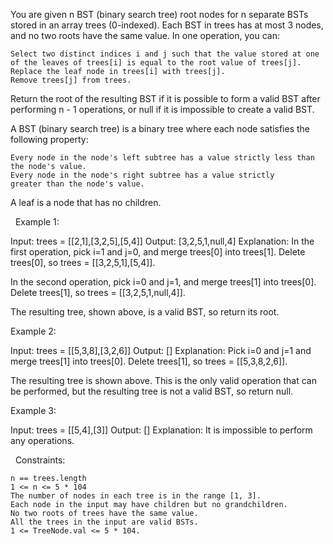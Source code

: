 You are given n BST (binary search tree) root nodes for n separate BSTs stored in an array trees (0-indexed). Each BST in trees has at most 3 nodes, and no two roots have the same value. In one operation, you can:


	Select two distinct indices i and j such that the value stored at one of the leaves of trees[i] is equal to the root value of trees[j].
	Replace the leaf node in trees[i] with trees[j].
	Remove trees[j] from trees.


Return the root of the resulting BST if it is possible to form a valid BST after performing n - 1 operations, or null if it is impossible to create a valid BST.

A BST (binary search tree) is a binary tree where each node satisfies the following property:


	Every node in the node's left subtree has a value strictly less than the node's value.
	Every node in the node's right subtree has a value strictly greater than the node's value.


A leaf is a node that has no children.

 
Example 1:

Input: trees = [[2,1],[3,2,5],[5,4]]
Output: [3,2,5,1,null,4]
Explanation:
In the first operation, pick i=1 and j=0, and merge trees[0] into trees[1].
Delete trees[0], so trees = [[3,2,5,1],[5,4]].

In the second operation, pick i=0 and j=1, and merge trees[1] into trees[0].
Delete trees[1], so trees = [[3,2,5,1,null,4]].

The resulting tree, shown above, is a valid BST, so return its root.

Example 2:

Input: trees = [[5,3,8],[3,2,6]]
Output: []
Explanation:
Pick i=0 and j=1 and merge trees[1] into trees[0].
Delete trees[1], so trees = [[5,3,8,2,6]].

The resulting tree is shown above. This is the only valid operation that can be performed, but the resulting tree is not a valid BST, so return null.


Example 3:

Input: trees = [[5,4],[3]]
Output: []
Explanation: It is impossible to perform any operations.


 
Constraints:


	n == trees.length
	1 <= n <= 5 * 104
	The number of nodes in each tree is in the range [1, 3].
	Each node in the input may have children but no grandchildren.
	No two roots of trees have the same value.
	All the trees in the input are valid BSTs.
	1 <= TreeNode.val <= 5 * 104.

